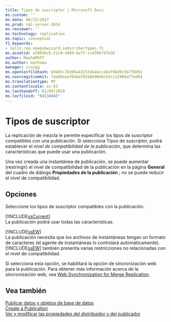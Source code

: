 ```yaml
---
title: Tipos de suscriptor | Microsoft Docs
ms.custom: ''
ms.date: 06/13/2017
ms.prod: sql-server-2014
ms.reviewer: ''
ms.technology: replication
ms.topic: conceptual
f1_keywords:
- sql12.rep.newpubwizard.subscribertypes.f1
ms.assetid: a70656cb-21c9-4489-be77-ccd396747e3b
author: MashaMSFT
ms.author: mathoma
manager: craigg
ms.openlocfilehash: b9445c7b366a43253da4accabaf98d9c5b7f8d92
ms.sourcegitcommit: 7aa6beaaf64daf01b0e98e6c63cc22906a77ed04
ms.translationtype: MT
ms.contentlocale: es-ES
ms.lasthandoff: 01/09/2019
ms.locfileid: "54134945"
---
```

# <a name="subscriber-types"></a>Tipos de suscriptor
  La replicación de mezcla le permite especificar los tipos de suscriptor compatibles con una publicación. Si selecciona Tipos de suscriptor, podrá establecer el *nivel de compatibilidad de la publicación*, que determina las características que puede usar una publicación.  
  
 Una vez creada una instantánea de publicación, se puede aumentar (restringir) el nivel de compatibilidad de la publicación en la página **General** del cuadro de diálogo **Propiedades de la publicación** ; no se puede reducir el nivel de compatibilidad.  
  
## <a name="options"></a>Opciones  
 Seleccione los tipos de suscriptor compatibles con la publicación.  
  
 [!INCLUDE[ssCurrent](../../includes/sscurrent-md.md)]  
 La publicación podrá usar todas las características.  
  
 [!INCLUDE[ssEW](../../includes/ssew-md.md)]  
 La publicación necesita que los archivos de instantáneas tengan un formato de caracteres (el agente de instantáneas lo controlará automáticamente). [!INCLUDE[ssEW](../../includes/ssew-md.md)] también presenta varias restricciones no relacionadas con el nivel de compatibilidad.  
  
 Si selecciona esta opción, se habilitará la opción de sincronización web para la publicación. Para obtener más información acerca de la sincronización web, vea [Web Synchronization for Merge Replication](web-synchronization-for-merge-replication.md).  
  
## <a name="see-also"></a>Vea también  
 [Publicar datos y objetos de base de datos](publish/publish-data-and-database-objects.md)   
 [Create a Publication](publish/create-a-publication.md)   
 [Ver y modificar las propiedades del distribuidor y del publicador](view-and-modify-distributor-and-publisher-properties.md)   

  
